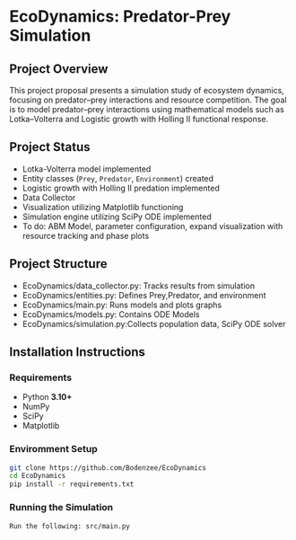 # EcoDynamics: Predator-Prey Simulation

## Project Overview
This project proposal presents a simulation study of ecosystem dynamics, focusing on predator–prey interactions and resource competition. The goal is to model predator–prey interactions using mathematical models such as Lotka–Volterra and Logistic growth with Holling II functional response.  

## Project Status
- Lotka-Volterra model implemented
- Entity classes (`Prey`, `Predator`, `Environment`) created 
- Logistic growth with Holling II predation implemented   
- Data Collector
- Visualization utilizing Matplotlib functioning
- Simulation engine utilizing SciPy ODE implemented
- To do: ABM Model, parameter configuration, expand visualization with resource tracking and phase plots
  
## Project Structure
- EcoDynamics/data_collector.py: Tracks results from simulation
- EcoDynamics/entities.py: Defines Prey,Predator, and environment
- EcoDynamics/main.py: Runs models and plots graphs
- EcoDynamics/models.py: Contains ODE Models
- EcoDynamics/simulation.py:Collects population data, SciPy ODE solver

## Installation Instructions

### Requirements
- Python **3.10+**
- NumPy
- SciPy
- Matplotlib

### Enviromment Setup
```bash
git clone https://github.com/Bodenzee/EcoDynamics
cd EcoDynamics
pip install -r requirements.txt
```
### Running the Simulation
```bash
Run the following: src/main.py
```
